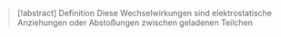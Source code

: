 > [!abstract] Definition
> Diese Wechselwirkungen sind elektrostatische Anziehungen oder Abstoßungen zwischen geladenen Teilchen 